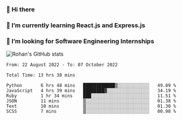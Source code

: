 ### 👋 Hi there 

<!--
**rohznmdev/rohznmdev** is a ✨ _special_ ✨ repository because its `README.md` (this file) appears on your GitHub profile.

Here are some ideas to get you started:

- 🔭 I’m currently working on ...
- 🌱 I’m currently learning Ruby and Ruby on Rails
- 👯 I’m looking to collaborate on ...
- 🤔 I’m looking for help with ...
- 💬 Ask me about ...
- 📫 How to reach me: ...
- 😄 Pronouns: ...
- ⚡ Fun fact: ...
-->
### 🌱 I’m currently learning React.js and Express.js
### 🤔 I’m looking for Software Engineering Internships
![Rohan's GitHub stats](https://github-readme-stats.vercel.app/api?username=rohznmdev&theme=dark&show_icons=true)

<!--START_SECTION:waka-->

```text
From: 22 August 2022 - To: 07 October 2022

Total Time: 13 hrs 38 mins

Python       6 hrs 48 mins   ████████████▒░░░░░░░░░░░░   49.89 %
JavaScript   4 hrs 39 mins   ████████▓░░░░░░░░░░░░░░░░   34.19 %
Ruby         1 hr 34 mins    ███░░░░░░░░░░░░░░░░░░░░░░   11.51 %
JSON         11 mins         ▒░░░░░░░░░░░░░░░░░░░░░░░░   01.38 %
Text         10 mins         ▒░░░░░░░░░░░░░░░░░░░░░░░░   01.30 %
SCSS         7 mins          ▒░░░░░░░░░░░░░░░░░░░░░░░░   00.98 %
```

<!--END_SECTION:waka-->
